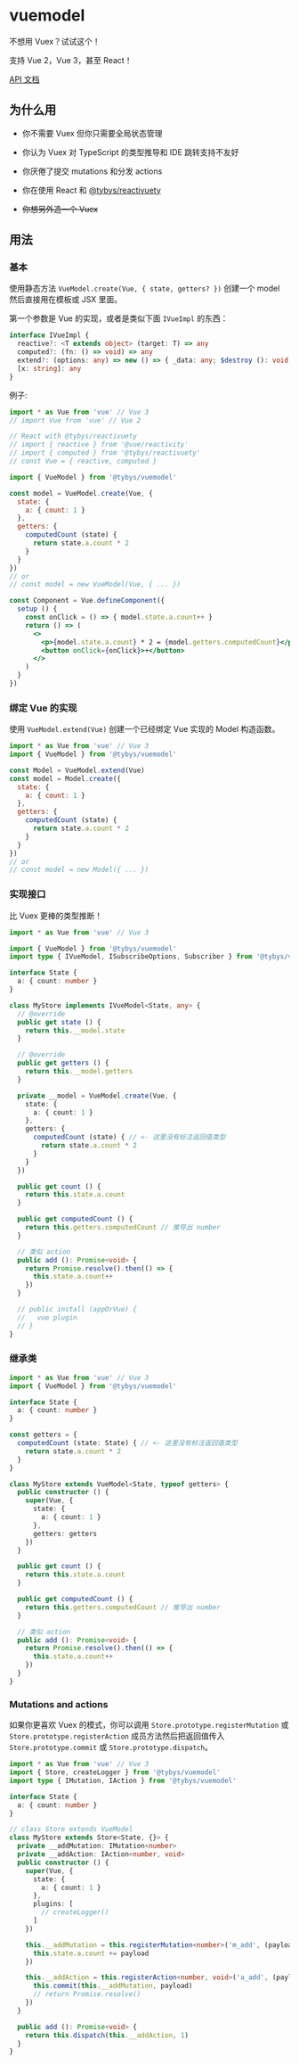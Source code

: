 # vuemodel

不想用 Vuex？试试这个！

支持 Vue 2，Vue 3，甚至 React！

[API 文档](https://github.com/toyobayashi/vuemodel/blob/main/docs/api/index.md)

## 为什么用

* 你不需要 Vuex 但你只需要全局状态管理

* 你认为 Vuex 对 TypeScript 的类型推导和 IDE 跳转支持不友好

* 你厌倦了提交 mutations 和分发 actions

* 你在使用 React 和 [@tybys/reactivuety](https://github.com/toyobayashi/reactivuety/)

* ~~你想另外造一个 Vuex~~

## 用法

### 基本

使用静态方法 `VueModel.create(Vue, { state, getters? })` 创建一个 model 然后直接用在模板或 JSX 里面。

第一个参数是 Vue 的实现，或者是类似下面 `IVueImpl` 的东西：

``` ts
interface IVueImpl {
  reactive?: <T extends object> (target: T) => any
  computed?: (fn: () => void) => any
  extend?: (options: any) => new () => { _data: any; $destroy (): void; [x: string]: any }
  [x: string]: any
}
```

例子:

```jsx
import * as Vue from 'vue' // Vue 3
// import Vue from 'vue' // Vue 2

// React with @tybys/reactivuety
// import { reactive } from '@vue/reactivity'
// import { computed } from '@tybys/reactivuety'
// const Vue = { reactive, computed }

import { VueModel } from '@tybys/vuemodel'

const model = VueModel.create(Vue, {
  state: {
    a: { count: 1 }
  },
  getters: {
    computedCount (state) {
      return state.a.count * 2
    }
  }
})
// or
// const model = new VueModel(Vue, { ... })

const Component = Vue.defineComponent({
  setup () {
    const onClick = () => { model.state.a.count++ }
    return () => (
      <>
        <p>{model.state.a.count} * 2 = {model.getters.computedCount}</p>
        <button onClick={onClick}>+</button>
      </>
    )
  }
})
```

### 绑定 Vue 的实现

使用 `VueModel.extend(Vue)` 创建一个已经绑定 Vue 实现的 Model 构造函数。

```js
import * as Vue from 'vue' // Vue 3
import { VueModel } from '@tybys/vuemodel'

const Model = VueModel.extend(Vue)
const model = Model.create({
  state: {
    a: { count: 1 }
  },
  getters: {
    computedCount (state) {
      return state.a.count * 2
    }
  }
})
// or
// const model = new Model({ ... })
```

### 实现接口

比 Vuex 更棒的类型推断！

```ts
import * as Vue from 'vue' // Vue 3

import { VueModel } from '@tybys/vuemodel'
import type { IVueModel, ISubscribeOptions, Subscriber } from '@tybys/vuemodel'

interface State {
  a: { count: number }
}

class MyStore implements IVueModel<State, any> {
  // @override
  public get state () {
    return this.__model.state
  }

  // @override
  public get getters () {
    return this.__model.getters
  }

  private __model = VueModel.create(Vue, {
    state: {
      a: { count: 1 }
    },
    getters: {
      computedCount (state) { // <- 这里没有标注返回值类型
        return state.a.count * 2
      }
    }
  })

  public get count () {
    return this.state.a.count
  }

  public get computedCount () { 
    return this.getters.computedCount // 推导出 number
  }

  // 类似 action
  public add (): Promise<void> {
    return Promise.resolve().then(() => {
      this.state.a.count++
    })
  }

  // public install (appOrVue) {
  //   vue plugin
  // }
}
```

### 继承类

```ts
import * as Vue from 'vue' // Vue 3
import { VueModel } from '@tybys/vuemodel'

interface State {
  a: { count: number }
}

const getters = {
  computedCount (state: State) { // <- 这里没有标注返回值类型
    return state.a.count * 2
  }
}

class MyStore extends VueModel<State, typeof getters> {
  public constructor () {
    super(Vue, {
      state: {
        a: { count: 1 }
      },
      getters: getters
    })
  }

  public get count () {
    return this.state.a.count
  }

  public get computedCount () {
    return this.getters.computedCount // 推导出 number
  }

  // 类似 action
  public add (): Promise<void> {
    return Promise.resolve().then(() => {
      this.state.a.count++
    })
  }
}
```

### Mutations and actions

如果你更喜欢 Vuex 的模式，你可以调用 `Store.prototype.registerMutation` 或 `Store.prototype.registerAction` 成员方法然后把返回值传入 `Store.prototype.commit` 或 `Store.prototype.dispatch`。

```ts
import * as Vue from 'vue' // Vue 3
import { Store, createLogger } from '@tybys/vuemodel'
import type { IMutation, IAction } from '@tybys/vuemodel'

interface State {
  a: { count: number }
}

// class Store extends VueModel
class MyStore extends Store<State, {}> {
  private __addMutation: IMutation<number>
  private __addAction: IAction<number, void>
  public constructor () {
    super(Vue, {
      state: {
        a: { count: 1 }
      },
      plugins: [
        // createLogger()
      ]
    })

    this.__addMutation = this.registerMutation<number>('m_add', (payload: number): void => {
      this.state.a.count += payload
    })

    this.__addAction = this.registerAction<number, void>('a_add', (payload: number): void | Promise<void> => {
      this.commit(this.__addMutation, payload)
      // return Promise.resolve()
    })
  }

  public add (): Promise<void> {
    return this.dispatch(this.__addAction, 1)
  }
}
```

